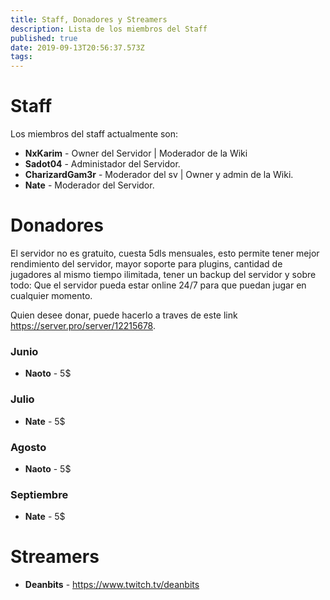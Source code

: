 ```yaml
---
title: Staff, Donadores y Streamers
description: Lista de los miembros del Staff
published: true
date: 2019-09-13T20:56:37.573Z
tags: 
---
```


# Staff
Los miembros del staff actualmente son:

- **NxKarim** - Owner del Servidor | Moderador de la Wiki
- **Sadot04** - Administador del Servidor.
- **CharizardGam3r** - Moderador del sv | Owner y admin de la Wiki.
- **Nate** - Moderador del Servidor.

# Donadores
El servidor no es gratuito, cuesta 5dls mensuales, esto permite tener mejor rendimiento del servidor, mayor soporte para plugins, cantidad de jugadores al mismo tiempo ilimitada, tener un backup del servidor y sobre todo: Que el servidor pueda estar online 24/7 para que puedan jugar en cualquier momento.

Quien desee donar, puede hacerlo a traves de este link https://server.pro/server/12215678.

### Junio
- **Naoto** - 5$
### Julio
- **Nate** - 5$
### Agosto
- **Naoto** - 5$
### Septiembre
- **Nate** - 5$

# Streamers
- **Deanbits** - https://www.twitch.tv/deanbits